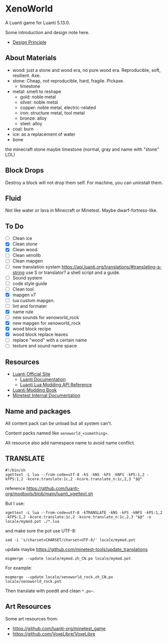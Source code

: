 # XenoWorld

A Luanti game for Luanti 5.13.0.

Some introduction and design note here.

- [Design Principle](./DesignPrinciple.md)

## About Materials

- wood: just a stone and wood era, no pure wood era. Reproducible, soft, resilient. Axe.
- stone: Cheap, not reproducible, hard, fragile. Pickaxe.
  - limestone
- metal: smelt to reshape
  - gold: noble metal
  - silver: noble metal
  - copper: noble metal, electric-related
  - iron: structure metal, tool metal
  - bronze: alloy
  - steel: alloy
- coal: burn
- ice: as a replacement of water
- bone

the minecraft stone maybe limestone (normal, gray and name with "stone" LOL)

## Block Drops

Destroy a block will not drop them self. For machine, you can uninstall them.

## Fluid

Not like water or lava in Minecraft or Minetest. Maybe dwarf-fortress-like.

## To Do

- [ ] Clean ice
- [X] Clean stone
- [X] Clean wood
- [ ] Clean xenolib
- [ ] Clean mapgen
- [ ] new translation system <https://api.luanti.org/translations/#translating-a-string> use S or translator? a shell script and a guide.
- [ ] Sound system
- [ ] code style guide
- [ ] Clean tool
- [X] mapgen v7
- [ ] lua custom mapgen.
- [ ] lint and formater
- [X] name rule
- [ ] new sounds for xenoworld_rock
- [X] new mapgen for xenoworld_rock
- [X] wood block recipe
- [X] wood block replace leaves
- [ ] replace "wood" with a certain name
- [ ] texture and sound name space

## Resources

- [Luanti Official Site](https://www.luanti.org/)
  - [Luanti Documentation](https://docs.luanti.org/)
  - [Luanti Lua Modding API Reference](https://api.luanti.org/)
- [Luanti Modding Book](https://rubenwardy.com/minetest_modding_book/en/index.html)
- [Minetest Internal Documentation](https://doxy.minetest.net/)

## Name and packages

All content pack can be unload but all system can't.

Content packs named like `xenoworld_<something>`.

All resource also add namespace name to avoid name conflict.

## TRANSLATE

```shell
#!/bin/sh
xgettext -L lua --from-code=utf-8 -kS -kNS -kFS -kNFS -kPS:1,2 -kFPS:1,2 -kcore.translate:1c,2 -kcore.translate_n:1c,2,3 "$@"
```

reference <https://github.com/luanti-org/modtools/blob/main/luanti_xgettext.sh>

But I use:

```shell
xgettext -L lua --from-code=utf-8 -kTRANSLATE -kNS -kFS -kNFS -kPS:1,2 -kFPS:1,2 -kcore.translate:1c,2 -kcore.translate_n:1c,2,3 "$@" -o locale/mymod.pot ./*.lua
```

and make sure the pot use UTF-8:

```shell
sed -i 's/charset=CHARSET/charset=UTF-8/' locale/mymod.pot
```

update maybe <https://github.com/minetest-tools/update_translations>

```shell
msgmerge --update locale/mymod.zh_CN.po locale/mymod.pot
```

For example:

```shell
msgmerge --update locale/xenoworld_rock.zh_CN.po locale/xenoworld_rock.pot
```

Then translate with poedit and clean `*.po~`.

## Art Resources

Some art resources from:

- <https://github.com/luanti-org/minetest_game>
- <https://github.com/VoxeLibre/VoxeLibre>